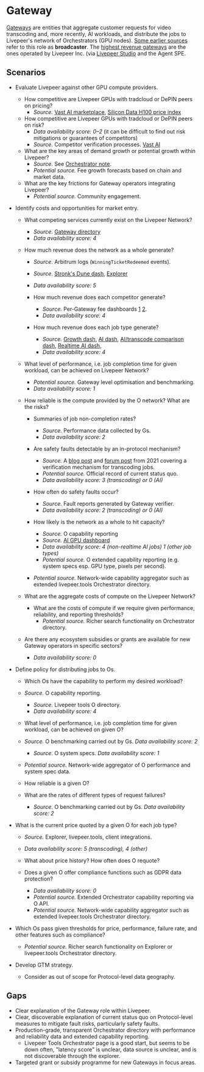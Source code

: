 # Gateway

[Gateways](https://docs.livepeer.org/gateways/guides/gateway-overview) are entities that aggregate customer requests for video transcoding and, more recently, AI workloads, and distribute the jobs to Livepeer's network of Orchestrators (GPU nodes). [Some earlier sources](https://livepeer-ac43ab.webflow.io/primer) refer to this role as **broadcaster**. The [highest revenue gateways](https://dune.com/rickstaa/livepeer-ai) are the ones operated by Livepeer Inc. (via [Livepeer Studio](https://livepeer.studio) and the Agent SPE.

## Scenarios

* Evaluate Livepeer against other GPU compute providers.

  * How competitive are Livepeer GPUs with tradcloud or DePIN peers on pricing?
    * *Source.* [Vast AI marketplace](https://cloud.vast.ai/), [Silicon Data H100 price index](https://www.silicondata.com/products/silicon-index?gpu=h100)
  * How competitive are Livepeer GPUs with tradcloud or DePIN peers on risk?
    * *Data availability score: 0–2* (it can be difficult to find out risk mitigations or guarantees of competitors)
    * *Source.* Competitor verification processes. [Vast AI](https://docs.vast.ai/verification-stages) 
  * What are the key areas of demand growth or potential growth within Livepeer?
    * *Source.* See [Orchestrator note](./orchestrator-deelgate.md).
    * *Potential source.* Fee growth forecasts based on chain and market data.
  * What are the key frictions for Gateway operators integrating Livepeer?
    * *Potential source.* Community engagement.
* Identify costs and opportunities for market entry.

  * What competing services currently exist on the Livepeer Network?

    * *Source.* [Gateway directory](https://www.livepeer.tools/gateways)
    * *Data availability score: 4*
  * How much revenue does the network as a whole generate?
  
    * *Source.* Arbitrum logs (`WinningTicketRedeemed` events).
    * *Source.* [Stronk's Dune dash](https://dune.com/stronk/livepeer-arbitrum), [Explorer](https://explorer.livepeer.org)
    * *Data availability score: 5*
  
    * How much revenue does each competitor generate?
      * *Source.* Per-Gateway fee dashboards [1](https://dune.com/rickstaa/livepeer-growth-dashboard) [2](https://dune.com/papabear/papa-livepeer-ai-payments).
      * *Data availability score: 4*
    * How much revenue does each job type generate?
      * *Source.* [Growth dash](https://dune.com/rickstaa/livepeer-growth-dashboard), [AI dash](https://dune.com/rickstaa/livepeer-ai), [AI/transcode comparison dash](https://dune.com/rickstaa/livepeer-fee-compare), [Realtime AI dash](https://dune.com/rickstaa/livepeer-ai-realtime), 
      * *Data availability score: 4*
  * What level of performance, i.e. job completion time for given workload, can be achieved on Livepeer Network?
    * *Potential source.* Gateway level optimisation and benchmarking.
    * *Data availability score: 1*
  * How reliable is the compute provided by the O network? What are the risks?
  
    * Summaries of job non-completion rates?
      * *Source.* Performance data collected by Gs.
      * *Data availability score: 2*
  
    * Are safety faults detectable by an in-protocol mechanism?
      * *Source.* A [blog post](https://medium.com/livepeer-blog/livepeer-transcoding-verification-improvements-the-next-level-of-network-security-328b47350e24) and [forum post](https://forum.livepeer.org/t/transcoding-verification-improvements-fast-full-verification/1499) from 2021 covering a verification mechanism for transcoding jobs.
      * *Potential source.* Official record of current status quo.
      * *Data availability score: 3 (transcoding) or 0 (AI)* 
    * How often do safety faults occur?
      * *Source.* Fault reports generated by Gateway verifier.
      * *Data availability score: 2 (transcoding) or 0 (AI)* 
    * How likely is the network as a whole to hit capacity?
      * *Source.* O capability reporting
      * *Source.* [AI GPU dashboard](https://livepeer-ai-compute-visualizer.streamlit.app)
      * *Data availability score: 4 (non-realtime AI jobs) 1 (other job types)*
      * *Potential source.* O extended capability reporting (e.g. system specs esp. GPU type, pixels per second).
    * *Potential source.* Network-wide capability aggregator such as extended livepeer.tools Orchestrator directory.
  * What are the aggregate costs of compute on the Livepeer Network?
  
    * What are the costs of compute if we require given performance, reliability, and reporting thresholds?
      * *Potential source.* Richer search functionality on Orchestrator directory.
  * Are there any ecosystem subsidies or grants are available for new Gateway operators in specific sectors?
    * *Data availability score: 0*
* Define policy for distributing jobs to Os.

  * Which Os have the capability to perform my desired workload?
  * *Source.* O capability reporting.
    * *Source.* Livepeer tools O directory.
    * *Data availability score: 4*
  * What level of performance, i.e. job completion time for given workload, can be achieved on given O?
  * *Source.* O benchmarking carried out by Gs. *Data availability score: 2*
    * *Source.* O system specs. *Data availability score: 1*
  * *Potential source.* Network-wide aggregator of O performance and system spec data.
  * How reliable is a given O?
  
  * What are the rates of different types of request failures?
      * *Source.* O benchmarking carried out by Gs. *Data availability score: 2*
* What is the current price quoted by a given O for each job type?
  
    * *Source.* Explorer, livepeer.tools, client integrations. 
    * *Data availability score: 5 (transcoding), 4 (other)*
    
  * What about price history? How often does O requote?
  * Does a given O offer compliance functions such as GDPR data protection?

    * *Data availability score: 0*
    * *Potential source.* Extended Orchestrator capability reporting via O API.
    * *Potential source.* Network-wide capability aggregator such as extended livepeer.tools Orchestrator directory.
* Which Os pass given thresholds for price, performance, failure rate, and other features such as compliance?
  
  * *Potential source.* Richer search functionality on Explorer or livepeer.tools Orchestrator directory.
* Develop GTM strategy.

  * Consider as out of scope for Protocol-level data geography.

## Gaps

* Clear explanation of the Gateway role within Livepeer.
* Clear, discoverable explanation of current status quo on Protocol-level measures to mitigate fault risks, particularly safety faults.
* Production-grade, transparent Orchestrator directory with performance and reliability data and extended capability reporting. 
  * Livepeer Tools Orchestrator page is a good start, but seems to be down often, "latency score" is unclear, data source is unclear, and is not discoverable through the explorer.
* Targeted grant or subsidy programme for new Gateways in focus areas.

